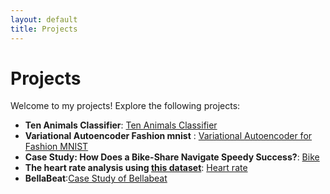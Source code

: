 ```yaml
---
layout: default
title: Projects
---
```


# Projects

Welcome to my projects! Explore the following projects:

- **Ten Animals Classifier**: [Ten Animals Classifier](https://github.com/badeeer/Ten-animales-classifier-)
- **Variational Autoencoder Fashion mnist** : [Variational Autoencoder for Fashion MNIST](https://github.com/badeeer/mnistfashion-vae.git)
- **Case Study: How Does a Bike-Share Navigate Speedy Success?**:
[Bike](https://github.com/badeeer/Bike-Share-Case-With-Python/blob/master)
- **The heart rate  analysis using [this dataset](https://www.kaggle.com/datasets/rashikrahmanpritom/heart-attack-analysis-prediction-dataset/)**: [Heart rate](https://github.com/badeeer/Heart_Attack_Analysis/blob/master/README.md)
- **BellaBeat**:[Case Study of Bellabeat](https://github.com/badeeer/BellaBeatCapstoneProject/blob/master/case-study-how-can-a-wellness-technology-company.ipynb)


